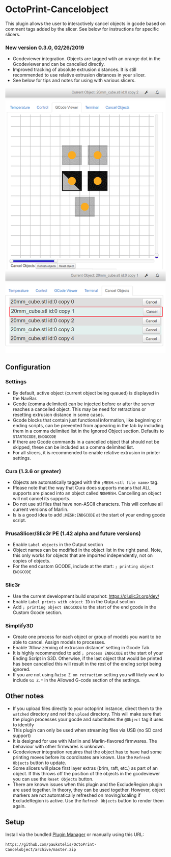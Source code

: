 # OctoPrint-Cancelobject

This plugin allows the user to interactively cancel objects in gcode based on comment tags added by the slicer.
See below for instructions for specific slicers.
### New version 0.3.0, 02/26/2019
* Gcodeviewer integration. Objects are tagged wtih an orange dot in the Gcodeviewer and can be cancelled directly.
* Improved tracking of absolute extrusion distances. It is still recommended to use relative extrusion distances in your slicer.
* See below for tips and notes for using with various slicers.

![screenshot](./viewer.png)
![screenshot](./cancellist.png)
## Configuration
### Settings
* By default, active object (current object being queued) is displayed in the NavBar.
* Gcode (comma delimited) can be injected before or after the server reaches a cancelled object.
  This may be need for retractions or resetting extrusion distance in some cases.
* Gcode blocks that contain just functional information, like beginning or ending scripts, can be prevented from appearing in the tab by including them in a comma delimited list in the Ignored Object section. Defaults to `STARTGCODE,ENDGCODE`
* If there are Gcode commands in a cancelled object that should not be skipped, these can be included as a comma delimited list.
* For all slicers, it is recommended to enable relative extrusion in printer settings.

### Cura (1.3.6 or greater)
* Objects are automatically tagged with the `;MESH:<stl file name>` tag.
* Please note that the way that Cura does supports means that ALL supports are placed into an object called `NONMESH`. Cancelling an object will not cancel its supports.
* Do not use stl files that have non-ASCII characters. This will confuse all current versions of Marlin.
* Is is a good idea to add `;MESH:ENDGCODE` at the start of your ending gcode script.
### PrusaSlicer/Slic3r PE (1.42 alpha and future versions)
* Enable `Label objects` in the Output section
* Object names can be modified in the object list in the right panel. Note, this only works for objects that are imported independently, not on copies of objects.
* For the end custom GCODE, include at the start: `; printing object ENDGCODE`
### Slic3r
* Use the current development build snapshot: https://dl.slic3r.org/dev/
* Enable `Label prints with object ID` in the Output section
* Add `; printing object ENDGCODE` to the start of the end gcode in the Custom Gcode section.
### Simplify3D
* Create one process for each object or group of models you want to be able to cancel. Assign models to processes.
* Enable 'Allow zeroing of extrusion distance' setting in Gcode Tab.
* It is highly recommended to add `; process ENDGCODE` at the start of your Ending Script in S3D. Otherwise, if the last object that would be printed has been cancelled this will result in the rest of the ending script being ignored.
* If you are not using `Raise Z on retraction` setting you will likely want to include `G1 Z.*` in the Allowed G-code section of the settings.

## Other notes
* If you upload files directly to your octoprint instance, direct them to the `watched` directory and not the `upload` directory. This will make sure that the plugin processes your gocde and substitutes the `@Object` tag it uses to identify
* This plugin can only be used when streaming files via USB (no SD card support)
* It is designed for use with Marlin and Marlin-flavored firmwares. The behaviour with other firmwares is unknown.
* Gcodeviewer integration requires that the object has to have had some printing moves before its coordinates are known. Use the `Refresh Objects` button to update.
* Some slicers will place first layer extras (brim, raft, etc.) as part of an object. If this throws off the position of the objects in the gcodeviewer you can use the `Reset Objects` button.
* There are known issues when this plugin and the ExcludeRegion plugin are used together. In theory, they can be used together. However, object markers are not automatically refreshed on moving/scaling if ExcludeRegion is active. Use the `Refresh Objects` button to render them again.
## Setup

Install via the bundled [Plugin Manager](https://github.com/foosel/OctoPrint/wiki/Plugin:-Plugin-Manager)
or manually using this URL:

    https://github.com/paukstelis/OctoPrint-Cancelobject/archive/master.zip

